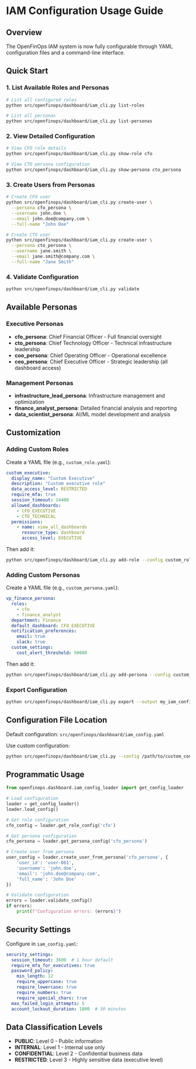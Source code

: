 # IAM Configuration Usage Guide

## Overview

The OpenFinOps IAM system is now fully configurable through YAML configuration files and a command-line interface.

## Quick Start

### 1. List Available Roles and Personas

```bash
# List all configured roles
python src/openfinops/dashboard/iam_cli.py list-roles

# List all personas
python src/openfinops/dashboard/iam_cli.py list-personas
```

### 2. View Detailed Configuration

```bash
# View CFO role details
python src/openfinops/dashboard/iam_cli.py show-role cfo

# View CTO persona configuration
python src/openfinops/dashboard/iam_cli.py show-persona cto_persona
```

### 3. Create Users from Personas

```bash
# Create CFO user
python src/openfinops/dashboard/iam_cli.py create-user \
  --persona cfo_persona \
  --username john.doe \
  --email john.doe@company.com \
  --full-name "John Doe"

# Create CTO user
python src/openfinops/dashboard/iam_cli.py create-user \
  --persona cto_persona \
  --username jane.smith \
  --email jane.smith@company.com \
  --full-name "Jane Smith"
```

### 4. Validate Configuration

```bash
python src/openfinops/dashboard/iam_cli.py validate
```

## Available Personas

### Executive Personas
- **cfo_persona**: Chief Financial Officer - Full financial oversight
- **cto_persona**: Chief Technology Officer - Technical infrastructure leadership
- **coo_persona**: Chief Operating Officer - Operational excellence
- **ceo_persona**: Chief Executive Officer - Strategic leadership (all dashboard access)

### Management Personas
- **infrastructure_lead_persona**: Infrastructure management and optimization
- **finance_analyst_persona**: Detailed financial analysis and reporting
- **data_scientist_persona**: AI/ML model development and analysis

## Customization

### Adding Custom Roles

Create a YAML file (e.g., `custom_role.yaml`):

```yaml
custom_executive:
  display_name: "Custom Executive"
  description: "Custom executive role"
  data_access_level: RESTRICTED
  require_mfa: true
  session_timeout: 14400
  allowed_dashboards:
    - CFO_EXECUTIVE
    - CTO_TECHNICAL
  permissions:
    - name: view_all_dashboards
      resource_type: dashboard
      access_level: EXECUTIVE
```

Then add it:

```bash
python src/openfinops/dashboard/iam_cli.py add-role --config custom_role.yaml
```

### Adding Custom Personas

Create a YAML file (e.g., `custom_persona.yaml`):

```yaml
vp_finance_persona:
  roles:
    - cfo
    - finance_analyst
  department: Finance
  default_dashboard: CFO_EXECUTIVE
  notification_preferences:
    email: true
    slack: true
  custom_settings:
    cost_alert_threshold: 50000
```

Then add it:

```bash
python src/openfinops/dashboard/iam_cli.py add-persona --config custom_persona.yaml
```

### Export Configuration

```bash
python src/openfinops/dashboard/iam_cli.py export --output my_iam_config.yaml
```

## Configuration File Location

Default configuration: `src/openfinops/dashboard/iam_config.yaml`

Use custom configuration:

```bash
python src/openfinops/dashboard/iam_cli.py --config /path/to/custom_config.yaml list-roles
```

## Programmatic Usage

```python
from openfinops.dashboard.iam_config_loader import get_config_loader

# Load configuration
loader = get_config_loader()
loader.load_config()

# Get role configuration
cfo_config = loader.get_role_config('cfo')

# Get persona configuration
cfo_persona = loader.get_persona_config('cfo_persona')

# Create user from persona
user_config = loader.create_user_from_persona('cfo_persona', {
    'user_id': 'user-001',
    'username': 'john.doe',
    'email': 'john.doe@company.com',
    'full_name': 'John Doe'
})

# Validate configuration
errors = loader.validate_config()
if errors:
    print(f"Configuration errors: {errors}")
```

## Security Settings

Configure in `iam_config.yaml`:

```yaml
security_settings:
  session_timeout: 3600  # 1 hour default
  require_mfa_for_executives: true
  password_policy:
    min_length: 12
    require_uppercase: true
    require_lowercase: true
    require_numbers: true
    require_special_chars: true
  max_failed_login_attempts: 5
  account_lockout_duration: 1800  # 30 minutes
```

## Data Classification Levels

- **PUBLIC**: Level 0 - Public information
- **INTERNAL**: Level 1 - Internal use only
- **CONFIDENTIAL**: Level 2 - Confidential business data
- **RESTRICTED**: Level 3 - Highly sensitive data (executive level)

